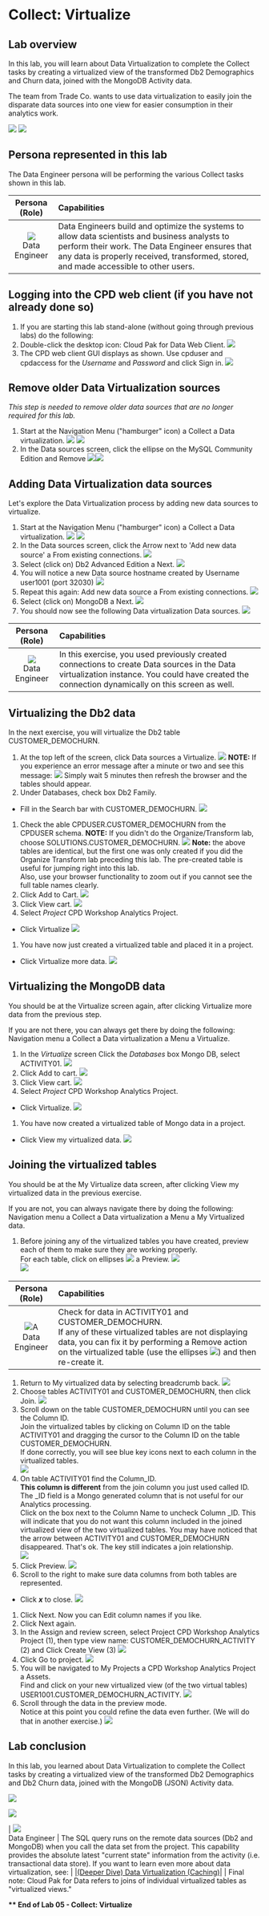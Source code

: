 # Collect: Virtualize

## Lab overview

In this lab, you will learn about Data Virtualization to complete the Collect tasks by creating a virtualized view of the transformed Db2 Demographics and Churn data, joined with the MongoDB Activity data.

The team from Trade Co. wants to use data virtualization to easily join the disparate data sources into one view for easier consumption in their analytics work.

 ![](./images/media/image1.png)
 ![](./images/media/image2.png)

## Persona represented in this lab

The Data Engineer persona will be performing the various Collect tasks shown in this lab.

| **Persona (Role)**| **Capabilities**|
| :-: | :-- |
| ![](./images/media/image3.png)<br/> Data Engineer| Data Engineers build and optimize the systems to allow data scientists and business analysts to perform their work. The Data Engineer ensures that any data is properly received, transformed, stored, and made accessible to other users. |

## Logging into the CPD web client (if you have not already done so)

1. If you are starting this lab stand-alone (without going through previous labs) do the following:
1. Double-click the desktop icon: Cloud Pak for Data Web Client.
  ![](./images/media/image4.png)
1. The CPD web client GUI displays as shown. Use cpduser and cpdaccess for the *Username* and *Password* and click Sign in.
  ![](./images/media/image5.png)

## Remove older Data Virtualization sources

  *This step is needed to remove older data sources that are no longer required for this lab.*
1.  Start at the Navigation Menu ("hamburger" icon) a Collect a Data virtualization.
  ![](./images/media/image6.png) ![](./images/media/image7.png)
1. In the Data sources screen, click the ellipse on the MySQL Community Edition and Remove
  ![](./images/media/image8.png)![](./images/media/image9.png)

## Adding Data Virtualization data sources

Let's explore the Data Virtualization process by adding new data sources to virtualize.
1. Start at the Navigation Menu ("hamburger" icon) a Collect a Data virtualization.
  ![](./images/media/image6.png) ![](./images/media/image7.png)
1. In the Data sources screen, click the Arrow next to 'Add new data source' a From existing connections.
  ![](./images/media/image10.png)
1. Select (click on) Db2 Advanced Edition a Next.
  ![](./images/media/image11.png)
1. You will notice a new Data source hostname created by Username user1001 (port 32030)
  ![](./images/media/image12.png)
1. Repeat this again: Add new data source a From existing connections.
  ![](./images/media/image13.png)
1. Select (click on) MongoDB a Next.
  ![](./images/media/image14.png)
1. You should now see the following Data virtualization Data sources.
  ![](./images/media/image15.png)

  | **Persona (Role)**| **Capabilities**|
  | :-: | :--|
  | ![](./images/media/image16.png)<br/>Data Engineer| In this exercise, you used previously created connections to create Data sources in the Data virtualization instance. You could have created the connection dynamically on this screen as well. |

## Virtualizing the Db2 data

In the next exercise, you will virtualize the Db2 table CUSTOMER_DEMOCHURN.

1. At the top left of the screen, click Data sources a Virtualize.
  ![](./images/media/image17.png)
**NOTE:** If you experience an error message after a minute or two and see this message:
  ![](./images/media/image18.png)
 Simply wait 5 minutes then refresh the browser and the tables should appear.
1. Under Databases, check box Db2 Family.
  - Fill in the Search bar with CUSTOMER_DEMOCHURN.
  ![](./images/media/image19.png)
1. Check the able CPDUSER.CUSTOMER_DEMOCHURN from the CPDUSER schema.
  **NOTE:** If you didn't do the Organize/Transform lab, choose SOLUTIONS.CUSTOMER_DEMOCHURN.
  ![](./images/media/image20.png)
  **Note:** the above tables are identical, but the first one was only created if you did the Organize Transform lab preceding this lab. The pre-created table is useful for jumping right into this lab.<br/>Also, use your browser functionality to zoom out if you cannot see the full table names clearly.
1. Click Add to Cart.
  ![](./images/media/image21.png)
1. Click View cart.
  ![](./images/media/image22.png)
1. Select *Project* CPD Workshop Analytics Project.
  - Click Virtualize
    ![](./images/media/image23.png)
1. You have now just created a virtualized table and placed it in a project.
  - Click Virtualize more data.
    ![](./images/media/image24.png)

## Virtualizing the MongoDB data

You should be at the Virtualize screen again, after clicking Virtualize more data from the previous step.

If you are not there, you can always get there by doing the following: Navigation menu a Collect a Data virtualization a Menu a Virtualize.

1. In the *Virtualize* screen Click the *Databases* box Mongo DB, select ACTIVITY01.
  ![](./images/media/image25.png)
1. Click Add to cart.
  ![](./images/media/image21.png)
1. Click View cart.
  ![](./images/media/image22.png)
1. Select *Project* CPD Workshop Analytics Project.
  - Click Virtualize.
    ![](./images/media/image26.png)
1. You have now created a virtualized table of Mongo data in a project.
  - Click View my virtualized data.
    ![](./images/media/image27.png)

## Joining the virtualized tables

You should be at the My Virtualize data screen, after clicking View my virtualized data in the previous exercise.

If you are not, you can always navigate there by doing the following: Navigation menu a Collect a Data virtualization a Menu a My Virtualized data.

1. Before joining any of the virtualized tables you have created, preview each of them to make sure they are working properly.<br/>For each table, click on ellipses ![](./images/media/image28.png) a Preview.
  ![](./images/media/image29.png)<br/>![](./images/media/image30.png)

  | **Persona (Role)**| **Capabilities**|
  | :-: | :-- |
  | ![A](./images/media/image16.png)<br/>Data Engineer| Check for data in ACTIVITY01 and CUSTOMER_DEMOCHURN.<br/>If any of these virtualized tables are not displaying data, you can fix it by performing a Remove action on the virtualized table (use the ellipses ![](./images/media/image28.png)) and then re-create it. |

1. Return to My virtualized data by selecting breadcrumb back.
  ![](./images/media/image31.png)
1. Choose tables ACTIVITY01 and CUSTOMER_DEMOCHURN, then click Join.
  ![](./images/media/image32.png)
1. Scroll down on the table CUSTOMER_DEMOCHURN until you can see the Column ID.<br/>Join the virtualized tables by clicking on Column ID on the table ACTIVITY01 and dragging the cursor to the Column ID on the table CUSTOMER_DEMOCHURN.<br/>If done correctly, you will see blue key icons next to each column in the virtualized tables.<br/>![](./images/media/image33.png)
1. On table ACTIVITY01 find the Column_ID.<br/>**This column is different** from the join column you just used called ID. The \_ID field is a Mongo generated column that is not useful for our Analytics processing.<br/>Click on the box next to the Column Name to uncheck Column \_ID. This will indicate that you do not want this column included in the joined virtualized view of the two virtualized tables. You may have noticed that the arrow between ACTIVITY01 and CUSTOMER_DEMOCHURN disappeared. That's ok. The key still indicates a join relationship.<br/>![](./images/media/image34.png)
1. Click Preview.
  ![](./images/media/image35.png)
1. Scroll to the right to make sure data columns from both tables are represented.
  - Click ***x*** to close.
    ![](./images/media/image36.png)
1. Click Next. Now you can Edit column names if you like.
1. Click Next again.
1. In the Assign and review screen, select Project CPD Workshop Analytics Project (1), then type view name: CUSTOMER_DEMOCHURN_ACTIVITY (2) and Click Create View (3)
  ![](./images/media/image37.png)
1. Click Go to project.
  ![](./images/media/image38.png)
1. You will be navigated to My Projects a CPD Workshop Analytics Project a Assets.<br/>Find and click on your new virtualized view (of the two virtual tables) USER1001.CUSTOMER_DEMOCHURN_ACTIVITY.
  ![](./images/media/image39.png)
1. Scroll through the data in the preview mode.<br/>Notice at this point you could refine the data even further. (We will do that in another exercise.)
  ![](./images/media/image40.png)

## Lab conclusion

In this lab, you learned about Data Virtualization to complete the Collect tasks by creating a virtualized view of the transformed Db2 Demographics and Db2 Churn data, joined with the MongoDB (JSON) Activity data.

![](./images/media/image1.png)

![](./images/media/image2.png)


| ![](./images/media/image16.png)<br/>Data Engineer | The SQL query runs on the remote data sources (Db2 and MongoDB) when you call the data set from the project. This capability provides the absolute latest "current state" information from the activity (i.e. transactional data store). If you want to learn even more about data virtualization, see: |
|[(Deeper Dive) Data Virtualization (Caching)](..//dv-caching/dv-caching.md)| | Final note: Cloud Pak for Data refers to joins of individual virtualized tables as "virtualized views."

**\*\* End of Lab 05 - Collect: Virtualize**
